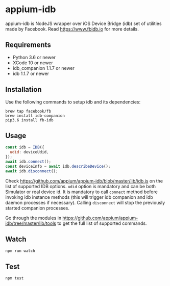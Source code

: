 appium-idb
===================

appium-idb is NodeJS wrapper over iOS Device Bridge (idb) set of utilities made by Facebook. Read https://www.fbidb.io for more details.


## Requirements

- Python 3.6 or newer
- XCode 10 or newer
- idb_companion 1.1.7 or newer
- idb 1.1.7 or newer


## Installation

Use the following commands to setup idb and its dependencies:

```
brew tap facebook/fb
brew install idb-companion
pip3.6 install fb-idb
```


## Usage

```js
const idb = IDB({
  udid: deviceUdid,
});
await idb.connect();
const deviceInfo = await idb.describeDevice();
await idb.disconnect();
```

Check https://github.com/appium/appium-idb/blob/master/lib/idb.js on the list of supported IDB options. `udid` option is mandatory and can be both Simulator or real device id. It is mandatory to call `connect` method before invoking idb instance methods (this will trigger idb companion and idb daemon processes if necessary). Calling `disconnect` will stop the previously started companion processes.

Go through the modules in https://github.com/appium/appium-idb/tree/master/lib/tools to get the full list of supported commands.


## Watch

```
npm run watch
```


## Test

```
npm test
```
